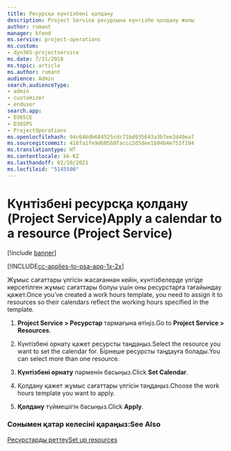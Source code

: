 ```yaml
---
title: Ресурсқа күнтізбені қолдану
description: Project Service ресурсына күнтізбе қолдану жолы
author: rumant
manager: kfend
ms.service: project-operations
ms.custom:
- dyn365-projectservice
ms.date: 7/31/2018
ms.topic: article
ms.author: rumant
audience: Admin
search.audienceType:
- admin
- customizer
- enduser
search.app:
- D365CE
- D365PS
- ProjectOperations
ms.openlocfilehash: 94c646db684525cdc71bd935643a3b7ee2d40ea7
ms.sourcegitcommit: 418fa1fe9d605b8faccc2d5dee1b04b4e753f194
ms.translationtype: HT
ms.contentlocale: kk-KZ
ms.lasthandoff: 02/10/2021
ms.locfileid: "5145500"
---
```

# <a name="apply-a-calendar-to-a-resource-project-service"></a><span data-ttu-id="82c98-103">Күнтізбені ресурсқа қолдану (Project Service)</span><span class="sxs-lookup"><span data-stu-id="82c98-103">Apply a calendar to a resource (Project Service)</span></span>

[!include [banner](../includes/psa-now-project-operations.md)]

[!INCLUDE[cc-applies-to-psa-app-1x-2x](../includes/cc-applies-to-psa-app-1x-2x.md)]

<span data-ttu-id="82c98-104">Жұмыс сағаттары үлгісін жасағаннан кейін, күнтізбелерде үлгіде көрсетілген жұмыс сағаттары болуы үшін оны ресурстарға тағайындау қажет.</span><span class="sxs-lookup"><span data-stu-id="82c98-104">Once you’ve created a work hours template, you need to assign it to resources so their calendars reflect the working hours specified in the template.</span></span>  
  
1.  <span data-ttu-id="82c98-105">**Project Service > Ресурстар** тармағына өтіңіз.</span><span class="sxs-lookup"><span data-stu-id="82c98-105">Go to **Project Service > Resources**.</span></span>  
  
2.  <span data-ttu-id="82c98-106">Күнтізбені орнату қажет ресурсты таңдаңыз.</span><span class="sxs-lookup"><span data-stu-id="82c98-106">Select the resource you want to set the calendar for.</span></span> <span data-ttu-id="82c98-107">Бірнеше ресурсты таңдауға болады.</span><span class="sxs-lookup"><span data-stu-id="82c98-107">You can select more than one resource.</span></span>  
  
3.  <span data-ttu-id="82c98-108">**Күнтізбені орнату** пәрменін басыңыз.</span><span class="sxs-lookup"><span data-stu-id="82c98-108">Click **Set Calendar**.</span></span>  
  
4.  <span data-ttu-id="82c98-109">Қолдану қажет жұмыс сағаттары үлгісін таңдаңыз.</span><span class="sxs-lookup"><span data-stu-id="82c98-109">Choose the work hours template you want to apply.</span></span>  
  
5.  <span data-ttu-id="82c98-110">**Қолдану** түймешігін басыңыз.</span><span class="sxs-lookup"><span data-stu-id="82c98-110">Click **Apply**.</span></span>  
  
### <a name="see-also"></a><span data-ttu-id="82c98-111">Сонымен қатар келесіні қараңыз:</span><span class="sxs-lookup"><span data-stu-id="82c98-111">See Also</span></span>  
 [<span data-ttu-id="82c98-112">Ресурстарды реттеу</span><span class="sxs-lookup"><span data-stu-id="82c98-112">Set up resources</span></span>](../psa/set-up-resources.md)

